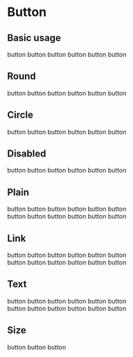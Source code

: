 # Button

<script setup>
  import './../../../src/button'
</script>

## Basic usage

<div>
  <sky-button>button</sky-button>
  <sky-button type="primary">button</sky-button>
  <sky-button type="success">button</sky-button>
  <sky-button type="warning">button</sky-button>
  <sky-button type="danger">button</sky-button>
  <sky-button type="info">button</sky-button>
</div>

## Round

<div>
  <sky-button round>button</sky-button>
  <sky-button type="primary" round>button</sky-button>
  <sky-button type="success" round>button</sky-button>
  <sky-button type="warning" round>button</sky-button>
  <sky-button type="danger" round>button</sky-button>
  <sky-button type="info" round>button</sky-button>
</div>

## Circle

<div>
  <sky-button circle>button</sky-button>
  <sky-button type="primary" circle>button</sky-button>
  <sky-button type="success" circle>button</sky-button>
  <sky-button type="warning" circle>button</sky-button>
  <sky-button type="danger" circle>button</sky-button>
  <sky-button type="info" circle>button</sky-button>
</div>

## Disabled

<div>
  <sky-button disabled>button</sky-button>
  <sky-button type="primary" disabled>button</sky-button>
  <sky-button type="success" disabled>button</sky-button>
  <sky-button type="warning" disabled>button</sky-button>
  <sky-button type="danger" disabled>button</sky-button>
  <sky-button type="info" disabled>button</sky-button>
</div>

## Plain

<div>
  <sky-button plain>button</sky-button>
  <sky-button type="primary" plain>button</sky-button>
  <sky-button type="success" plain>button</sky-button>
  <sky-button type="warning" plain>button</sky-button>
  <sky-button type="danger" plain>button</sky-button>
  <sky-button type="info" plain>button</sky-button>
</div>

<div>
  <sky-button plain disabled>button</sky-button>
  <sky-button type="primary" plain disabled>button</sky-button>
  <sky-button type="success" plain disabled>button</sky-button>
  <sky-button type="warning" plain disabled>button</sky-button>
  <sky-button type="danger" plain disabled>button</sky-button>
  <sky-button type="info" plain disabled>button</sky-button>
</div>

## Link

<div>
  <sky-button link>button</sky-button>
  <sky-button type="primary" link>button</sky-button>
  <sky-button type="success" link>button</sky-button>
  <sky-button type="warning" link>button</sky-button>
  <sky-button type="danger" link>button</sky-button>
  <sky-button type="info" link>button</sky-button>
</div>

<div>
  <sky-button link disabled>button</sky-button>
  <sky-button type="primary" link disabled>button</sky-button>
  <sky-button type="success" link disabled>button</sky-button>
  <sky-button type="warning" link disabled>button</sky-button>
  <sky-button type="danger" link disabled>button</sky-button>
  <sky-button type="info" link disabled>button</sky-button>
</div>

## Text

<div>
  <sky-button text>button</sky-button>
  <sky-button type="primary" text>button</sky-button>
  <sky-button type="success" text>button</sky-button>
  <sky-button type="warning" text>button</sky-button>
  <sky-button type="danger" text>button</sky-button>
  <sky-button type="info" text>button</sky-button>
</div>
<div>
  <sky-button text disabled>button</sky-button>
  <sky-button type="primary" text disabled>button</sky-button>
  <sky-button type="success" text disabled>button</sky-button>
  <sky-button type="warning" text disabled>button</sky-button>
  <sky-button type="danger" text disabled>button</sky-button>
  <sky-button type="info" text disabled>button</sky-button>
</div>

## Size

<div>
  <sky-button size="large">button</sky-button>
  <sky-button>button</sky-button>
  <sky-button size="small">button</sky-button>
</div>
